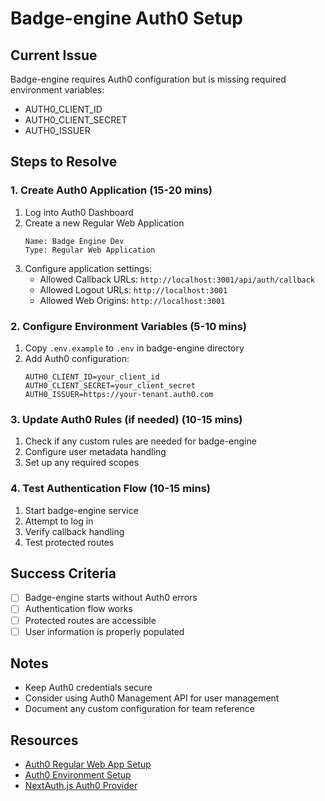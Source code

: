 # Badge-engine Auth0 Setup

## Current Issue
Badge-engine requires Auth0 configuration but is missing required environment variables:
- AUTH0_CLIENT_ID
- AUTH0_CLIENT_SECRET
- AUTH0_ISSUER

## Steps to Resolve

### 1. Create Auth0 Application (15-20 mins)
1. Log into Auth0 Dashboard
2. Create a new Regular Web Application
   ```
   Name: Badge Engine Dev
   Type: Regular Web Application
   ```
3. Configure application settings:
   - Allowed Callback URLs: `http://localhost:3001/api/auth/callback`
   - Allowed Logout URLs: `http://localhost:3001`
   - Allowed Web Origins: `http://localhost:3001`

### 2. Configure Environment Variables (5-10 mins)
1. Copy `.env.example` to `.env` in badge-engine directory
2. Add Auth0 configuration:
   ```env
   AUTH0_CLIENT_ID=your_client_id
   AUTH0_CLIENT_SECRET=your_client_secret
   AUTH0_ISSUER=https://your-tenant.auth0.com
   ```

### 3. Update Auth0 Rules (if needed) (10-15 mins)
1. Check if any custom rules are needed for badge-engine
2. Configure user metadata handling
3. Set up any required scopes

### 4. Test Authentication Flow (10-15 mins)
1. Start badge-engine service
2. Attempt to log in
3. Verify callback handling
4. Test protected routes

## Success Criteria
- [ ] Badge-engine starts without Auth0 errors
- [ ] Authentication flow works
- [ ] Protected routes are accessible
- [ ] User information is properly populated

## Notes
- Keep Auth0 credentials secure
- Consider using Auth0 Management API for user management
- Document any custom configuration for team reference

## Resources
- [Auth0 Regular Web App Setup](https://auth0.com/docs/get-started/auth0-overview/create-applications/regular-web-apps)
- [Auth0 Environment Setup](https://auth0.com/docs/get-started/auth0-overview/create-tenants)
- [NextAuth.js Auth0 Provider](https://next-auth.js.org/providers/auth0) 
